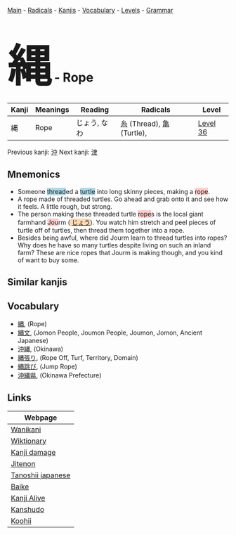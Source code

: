 <style> bigfont {font-size: 100px}</style>
[Main](../README.md) -
[Radicals](../radicals.md) -
[Kanjis](../kanjis.md) -
[Vocabulary](../vocabulary.md) -
[Levels](../levels.md) -
[Grammar](../grammar.md)
# <bigfont> 縄</bigfont> - Rope 

| Kanji | Meanings | Reading | Radicals | Level |
| --- | --- | --- | --- | --- |
| 縄 | Rope | じょう, なわ | [糸](../radicals/糸.md) (Thread), [亀](../radicals/亀.md) (Turtle),  | [Level 36](../levels/wk_level36.md) |

Previous kanji: [沖](沖.md) Next kanji: [津](津.md) 

## Mnemonics
 * Someone <span style="background-color:#ADD8E6"> thread</span>ed a <span style="background-color:#ADD8E6"> turtle</span> into long skinny pieces, making a <span style="background-color:#ffcccb"> rope</span>.
* A rope made of threaded turtles. Go ahead and grab onto it and see how it feels. A little rough, but strong.
* The person making these threaded turtle <span style="background-color:#ffcccb"> rope</span>s is the local giant farmhand <span style="background-color:#ffcccb"> Jou</span>rm (<span style="background-color:#fed8b1"> [じょう](https://jisho.org/search/じょう)</span>). You watch him stretch and peel pieces of turtle off of turtles, then thread them together into a rope.
* Besides being awful, where did Jourm learn to thread turtles into ropes? Why does he have so many turtles despite living on such an inland farm? These are nice ropes that Jourm is making though, and you kind of want to buy some.


## Similar kanjis
 


## Vocabulary
 * [縄](../vocabulary/縄.md), (Rope)
* [縄文](../vocabulary/縄.md), (Jomon People, Joumon People, Joumon, Jomon, Ancient Japanese)
* [沖縄](../vocabulary/縄.md), (Okinawa)
* [縄張り](../vocabulary/縄.md), (Rope Off, Turf, Territory, Domain)
* [縄跳び](../vocabulary/縄.md), (Jump Rope)
* [沖縄県](../vocabulary/縄.md), (Okinawa Prefecture)



## Links 

| Webpage |
| --- |
| [Wanikani          ](https://www.wanikani.com/kanji/縄) |
| [Wiktionary        ](https://en.wiktionary.org/wiki/縄) |
| [Kanji damage      ](http://www.kanjidamage.com/kanji/search?utf8=✓&q=縄) |
| [Jitenon           ](https://jitenon.com/kanji/縄) |
| [Tanoshii japanese ](https://www.tanoshiijapanese.com/dictionary/kanji.cfm?k=縄) |
| [Baike             ](https://baike.baidu.com/item/縄) |
| [Kanji Alive       ](https://app.kanjialive.com/縄) |
| [Kanshudo          ](https://www.kanshudo.com/searchmn?q=縄) |
| [Koohii            ](https://kanji.koohii.com/study/kanji/縄) |
